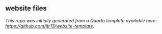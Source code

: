 ## website files

*This repo was initially generated from a Quarto template available here: https://github.com/jtr13/website-template.*
